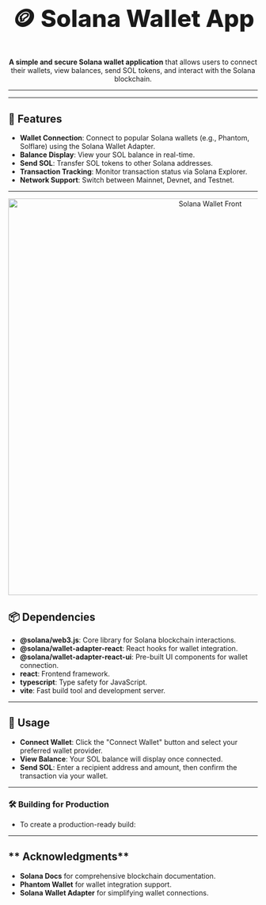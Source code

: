 <h1 align="center" style="font-size: 3rem; font-weight: 800;">
  🪙 Solana Wallet App
</h1>

<p align="center">
  <strong>A simple and secure Solana wallet application</strong> that allows users to connect their wallets, view balances, send SOL tokens, and interact with the Solana blockchain.
</p>

---

---

## **🚀 Features**
- **Wallet Connection**: Connect to popular Solana wallets (e.g., Phantom, Solflare) using the Solana Wallet Adapter.
- **Balance Display**: View your SOL balance in real-time.
- **Send SOL**: Transfer SOL tokens to other Solana addresses.
- **Transaction Tracking**: Monitor transaction status via Solana Explorer.
- **Network Support**: Switch between Mainnet, Devnet, and Testnet.

---
<p align="center">
  <img src="/solanaFront.png" alt="Solana Wallet Front" width="800"/>
</p>


## **📦 Dependencies**
- **@solana/web3.js**: Core library for Solana blockchain interactions.
- **@solana/wallet-adapter-react**: React hooks for wallet integration.
- **@solana/wallet-adapter-react-ui**: Pre-built UI components for wallet connection.
- **react**: Frontend framework.
- **typescript**: Type safety for JavaScript.
- **vite**: Fast build tool and development server.

---

## **📘 Usage**
- **Connect Wallet**: Click the "Connect Wallet" button and select your preferred wallet provider.
- **View Balance**: Your SOL balance will display once connected.
- **Send SOL**: Enter a recipient address and amount, then confirm the transaction via your wallet.

---

### **🛠 Building for Production**
- To create a production-ready build:

---

## ** Acknowledgments**
- **Solana Docs** for comprehensive blockchain documentation.
- **Phantom Wallet** for wallet integration support.
- **Solana Wallet Adapter** for simplifying wallet connections.
